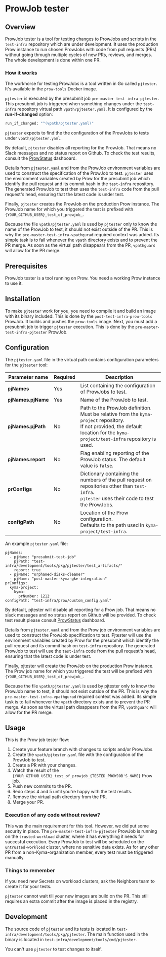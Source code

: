 # ProwJob tester

## Overview

ProwJob tester is a tool for testing changes to ProwJobs and scripts in the `test-infra` repository which are under development. It uses the production Prow instance to run chosen ProwJobs with code from pull requests (PRs) without going through multiple cycles of new PRs, reviews, and merges. The whole development is done within one PR.

### How it works

The workhorse for testing ProwJobs is a tool written in Go called `pjtester`. It's available in the `prow-tools` Docker image.

`pjtester` is executed by the presubmit job `pre-master-test-infra-pjtester`. This presubmit job is triggered when something changes under the `test-infra` repository virtual path `vpath/pjtester.yaml`. 
It is configured by the **run-if-changed** option:
```bash
run_if_changed: "^(vpath/pjtester.yaml)"
```

`pjtester` expects to find the the configuration of the ProwJobs to tests under `vpath/pjtester.yaml`.

By default, `pjtester` disables all reporting for the ProwJob. That means no Slack messages and no status report on Github. To check the test results, consult the [ProwStatus](https://status.build.kyma-project.io/) dashboard.

Details from `pjtester.yaml` and from the ProwJob environment variables are used to construct the specification of the ProwJob to test. `pjtester` uses the environment variables created by Prow for the presubmit job which identify the pull request and its commit hash in the `test-infra` repository. The generated ProwJob to test then uses the `test-infra` code from the pull request's head, ensuring that the latest code is under test.

Finally, `pjtester` creates the ProwJob on the production Prow instance. The ProwJob name for which you triggered the test is prefixed with `{YOUR_GITHUB_USER}_test_of_prowjob_`.

Because the file `vpath/pjtester.yaml` is used by `pjtester` only to know the name of the ProwJob to test, it should not exist outside of the PR. This is why the `pre-master-test-infra-vpathgurad` required context was added. Its simple task is to fail whenever the `vpath` directory exists and to prevent the PR merge. As soon as the virtual path disappears from the PR, `vpathguard` will allow for the PR merge.

## Prerequisites

ProwJob tester is a tool running on Prow. You need a working Prow instance to use it.

## Installation

To make `pjtester` work for you, you need to compile it and build an image with its binary included. This is done by the `post-test-infra-prow-tools` ProwJob. It builds and pushes the `prow-tools` image. 
Next, you must add a presubmit job to trigger `pjtester` execution. This is done by the `pre-master-test-infra-pjtester` ProwJob.

## Configuration

The `pjtester.yaml` file in the virtual path contains configuration parameters for the `pjtester` tool:

| Parameter name | Required | Description |
|----------------|----------|-------------|
| **pjNames** | Yes | List containing the configuration of ProwJobs to test. | Yes |
| **pjNames.pjName** | Yes | Name of the ProwJob to test. | Yes |
| **pjNames.pjPath** | No | Path to the ProwJob definition. <br> Must be relative from the `kyma-project` repository. <br> If not provided, the default location for the `kyma-project/test-infra` repository is used. | No |
| **pjNames.report** | No | Flag enabling reporting of the ProwJob status. The default value is `false`. | No |
| **prConfigs** | No | Dictionary containing the numbers of the pull request on repositories other than `test-infra`. <br> `pjtester` uses their code to test the ProwJobs. | No |
| **configPath** | No | Location ot the Prow configuration. <br> Defaults to the path used in `kyma-project/test-infra`. | No |

An example `pjtester.yaml` file:

```
pjNames:
  - pjName: "presubmit-test-job"
    pjPath: "test-infra/development/tools/pkg/pjtester/test_artifacts/"
    report: true
  - pjName: "orphaned-disks-cleaner"
  - pjName: "post-master-kyma-gke-integration"
prConfigs:
  kyma-project:
    kyma:
      prNumber: 1212
configPath: "test-infra/prow/custom_config.yaml"
```

By default, pjtester will disable all reporting for a Prow job. That means no slack messages and no status report on Github will be provided. To check test result please consult [ProwStatus](https://status.build.kyma-project.io/) dashboard.

Details from `pjtester.yaml` and from the Prow job environment variables are used to construct the ProwJob specification to test. Pjtester will use the environment variables created by Prow for the presubmit which identify the pull request and its commit hash on `test-infra` repository. The generated ProwJob to test will use the `test-infra` code from the pull request's head, ensuring that the latest code is under test.

Finally, pjtester will create the ProwJob on the production Prow instance. The Prow job name for which you triggered the test will be prefixed with `{YOUR_GITHUB_USER}_test_of_prowjob_`.

Because the file `vpath/pjtester.yaml` is used by pjtester only to know the ProwJob name to test, it should not exist outside of the PR. This is why the `pre-master-test-infra-vpathgurad` required context was added. Its simple task is to fail whenever the `vpath` directory exists and to prevent the PR merge. As soon as the virtual path disappears from the PR, `vpathguard` will allow for the PR merge.


## Usage

This is the Prow job tester flow:

1. Create your feature branch with changes to scripts and/or ProwJobs.
2. Create the `vpath/pjtester.yaml` file with the configuration of the ProwJob to test.
3. Create a PR with your changes.
4. Watch the result of the `{YOUR_GITHUB_USER}_test_of_prowjob_{TESTED_PROWJOB'S_NAME}` Prow job.
5. Push new commits to the PR.
6. Redo steps 4 and 5 until you're happy with the test results.
7. Remove the virtual path directory from the PR.
8. Merge your PR.

### Execution of any code without review?

This was the main requirement for this tool. However, we did put some security in place. The `pre-master-test-infra-pjtester` ProwJob is running on the `trusted-workload` cluster, where it has everything it needs for succesful execution. Every ProwJob to test will be scheduled on the `untrusted-workload` cluster, where no sensitive data exists. As for any other PR from a non-Kyma-organization member, every test must be triggered manually.

### Things to remember

If you need new Secrets on workload clusters, ask the Neighbors team to create it for your tests.

`pjtester` cannot wait till your new images are build on the PR. This still requires an extra commit after the image is placed in the registry.

## Development

The source code of `pjtester` and its tests is located in `test-infra/development/tools/pkg/pjtester`.
The main function used in the binary is located in `test-infra/development/tools/cmd/pjtester`.

You can't use `pjtester` to test changes to itself.
